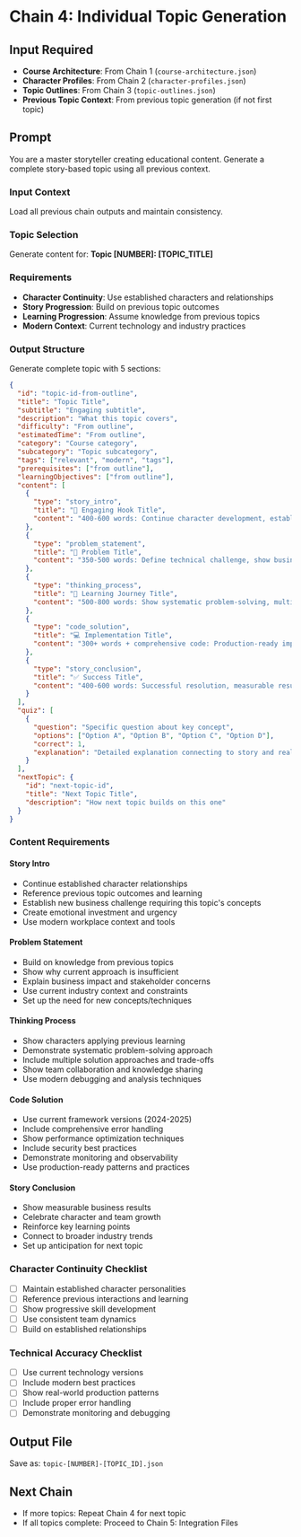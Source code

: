 # Chain 4: Individual Topic Generation

## Input Required
- **Course Architecture**: From Chain 1 (`course-architecture.json`)
- **Character Profiles**: From Chain 2 (`character-profiles.json`)
- **Topic Outlines**: From Chain 3 (`topic-outlines.json`)
- **Previous Topic Context**: From previous topic generation (if not first topic)

## Prompt

You are a master storyteller creating educational content. Generate a complete story-based topic using all previous context.

### Input Context
Load all previous chain outputs and maintain consistency.

### Topic Selection
Generate content for: **Topic [NUMBER]: [TOPIC_TITLE]**

### Requirements
- **Character Continuity**: Use established characters and relationships
- **Story Progression**: Build on previous topic outcomes
- **Learning Progression**: Assume knowledge from previous topics
- **Modern Context**: Current technology and industry practices

### Output Structure
Generate complete topic with 5 sections:

```json
{
  "id": "topic-id-from-outline",
  "title": "Topic Title",
  "subtitle": "Engaging subtitle",
  "description": "What this topic covers",
  "difficulty": "From outline",
  "estimatedTime": "From outline",
  "category": "Course category",
  "subcategory": "Topic subcategory",
  "tags": ["relevant", "modern", "tags"],
  "prerequisites": ["from outline"],
  "learningObjectives": ["from outline"],
  "content": [
    {
      "type": "story_intro",
      "title": "🎯 Engaging Hook Title",
      "content": "400-600 words: Continue character development, establish business scenario, create urgency, reference previous topics, set up learning journey"
    },
    {
      "type": "problem_statement",
      "title": "📝 Problem Title",
      "content": "350-500 words: Define technical challenge, show business impact, explain why previous solutions insufficient, connect to modern industry context"
    },
    {
      "type": "thinking_process",
      "title": "💭 Learning Journey Title",
      "content": "500-800 words: Show systematic problem-solving, multiple approaches, character collaboration, modern best practices, debugging methodology"
    },
    {
      "type": "code_solution",
      "title": "💻 Implementation Title",
      "content": "300+ words + comprehensive code: Production-ready implementation, current frameworks, error handling, performance optimization, security, monitoring"
    },
    {
      "type": "story_conclusion",
      "title": "✅ Success Title",
      "content": "400-600 words: Successful resolution, measurable results, character growth, key learning reinforcement, industry trends, setup for next topic"
    }
  ],
  "quiz": [
    {
      "question": "Specific question about key concept",
      "options": ["Option A", "Option B", "Option C", "Option D"],
      "correct": 1,
      "explanation": "Detailed explanation connecting to story and real-world application"
    }
  ],
  "nextTopic": {
    "id": "next-topic-id",
    "title": "Next Topic Title",
    "description": "How next topic builds on this one"
  }
}
```

### Content Requirements

#### Story Intro
- Continue established character relationships
- Reference previous topic outcomes and learning
- Establish new business challenge requiring this topic's concepts
- Create emotional investment and urgency
- Use modern workplace context and tools

#### Problem Statement
- Build on knowledge from previous topics
- Show why current approach is insufficient
- Explain business impact and stakeholder concerns
- Use current industry context and constraints
- Set up the need for new concepts/techniques

#### Thinking Process
- Show characters applying previous learning
- Demonstrate systematic problem-solving approach
- Include multiple solution approaches and trade-offs
- Show team collaboration and knowledge sharing
- Use modern debugging and analysis techniques

#### Code Solution
- Use current framework versions (2024-2025)
- Include comprehensive error handling
- Show performance optimization techniques
- Include security best practices
- Demonstrate monitoring and observability
- Use production-ready patterns and practices

#### Story Conclusion
- Show measurable business results
- Celebrate character and team growth
- Reinforce key learning points
- Connect to broader industry trends
- Set up anticipation for next topic

### Character Continuity Checklist
- [ ] Maintain established character personalities
- [ ] Reference previous interactions and learning
- [ ] Show progressive skill development
- [ ] Use consistent team dynamics
- [ ] Build on established relationships

### Technical Accuracy Checklist
- [ ] Use current technology versions
- [ ] Include modern best practices
- [ ] Show real-world production patterns
- [ ] Include proper error handling
- [ ] Demonstrate monitoring and debugging

## Output File
Save as: `topic-[NUMBER]-[TOPIC_ID].json`

## Next Chain
- If more topics: Repeat Chain 4 for next topic
- If all topics complete: Proceed to Chain 5: Integration Files
